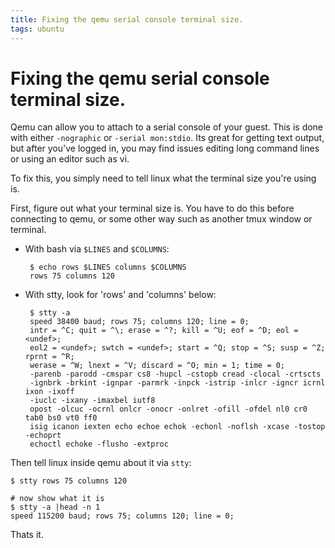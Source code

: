 ```yaml
---
title: Fixing the qemu serial console terminal size.
tags: ubuntu
---
```

# Fixing the qemu serial console terminal size.
Qemu can allow you to attach to a serial console of your guest.
This is done with either `-nographic` or `-serial mon:stdio`.
Its great for getting text output, but after you've logged in,
you may find issues editing long command lines or using an editor
such as vi.

To fix this, you simply need to tell linux what the terminal
size you're using is.

First, figure out what your terminal size is.  You have to do this
before connecting to qemu, or some other way such as another tmux
window or terminal.

 * With bash via `$LINES` and `$COLUMNS`:

        $ echo rows $LINES columns $COLUMNS
        rows 75 columns 120

 * With stty, look for 'rows' and 'columns' below:

        $ stty -a
        speed 38400 baud; rows 75; columns 120; line = 0;
        intr = ^C; quit = ^\; erase = ^?; kill = ^U; eof = ^D; eol = <undef>;
        eol2 = <undef>; swtch = <undef>; start = ^Q; stop = ^S; susp = ^Z; rprnt = ^R;
        werase = ^W; lnext = ^V; discard = ^O; min = 1; time = 0;
        -parenb -parodd -cmspar cs8 -hupcl -cstopb cread -clocal -crtscts
        -ignbrk -brkint -ignpar -parmrk -inpck -istrip -inlcr -igncr icrnl ixon -ixoff
        -iuclc -ixany -imaxbel iutf8
        opost -olcuc -ocrnl onlcr -onocr -onlret -ofill -ofdel nl0 cr0 tab0 bs0 vt0 ff0
        isig icanon iexten echo echoe echok -echonl -noflsh -xcase -tostop -echoprt
        echoctl echoke -flusho -extproc


Then tell linux inside qemu about it via `stty`:

    $ stty rows 75 columns 120

    # now show what it is
    $ stty -a |head -n 1
    speed 115200 baud; rows 75; columns 120; line = 0;

Thats it.
